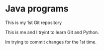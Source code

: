 # Java programs
This is my 1st Git repository

This is me and I tryint to learn Git and Python. 

Im trying to commit changes for the 1st time.
